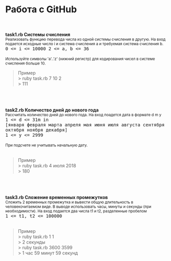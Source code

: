 # Работа с GitHub

</br></br><b>task1.rb Системы счисления</b></br>
<sup>Реализовать функцию перевода числа из одной системы счисления в другую.
На вход подается исходные число i и система счисления a и требуемая система счисления b.</sup>
</br><tt>0 <= i <= 10000
2 <= a, b <= 36</tt></br></br>
<sup>Используйте символы 'a'..'z' (нижний регистр) для кодирования чисел в системе счисления больше 10.</sup></br>
<blockquote>Пример</br>
> ruby task.rb 7 10 2</br>
> 111</blockquote></br>
</br></br><b>task2.rb Количество дней до нового года</b></br>
<sup>Рассчитать количество дней до нового года.
На вход поадется дата в формате d m y</sup>
</br><tt>1 <= d <= 31m in 
</br>[января февраля марта апреля мая июня июля августа сентября октября ноября декабря]
</br>1 <= y <= 2999</tt></br></br>
<sup>При подсчете не учитывать начальную дату.</sup></br></br>
<blockquote>Пример</br>
> ruby task.rb 4 июля 2018</br>
> 180</blockquote></br>
</br></br><b>task3.rb Сложение временных промежутков</b></br>
<sup>Сложить 2 временных промежутка и вывести общую длительность в человекочитаемом виде.
В выводе использовать часы, минуты и секунды (при необходимости).
На вход подается два числа t1 и t2, разделенные пробелом</sup>
</br><tt>1 <= t1, t2 <= 100000</tt></br></br>
<blockquote>Пример</br>
> ruby task.rb 1 1</br>
> 2 секунды</br>
> ruby task.rb 3600 3599</br>
> 1 час 59 минут 59 секунд</blockquote>

